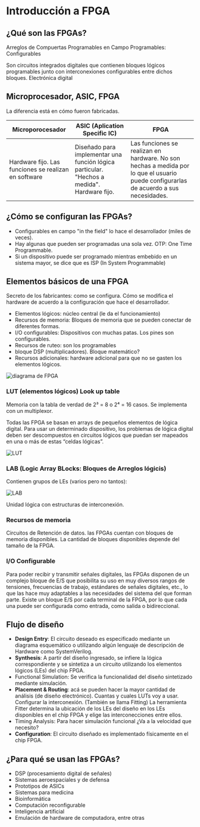 # Introducción a FPGA

## ¿Qué son las FPGAs?

Arreglos de Compuertas Programables en Campo
Programables: Configurables

Son circuitos integrados digitales que contienen bloques lógicos programables junto con interconexiones configurables entre dichos bloques.
Electrónica digital

## Microprocesador, ASIC, FPGA

La diferencia está en cómo fueron fabricadas.

| Microporocesador|ASIC (Aplication Specific IC) | FPGA|
|--- | --- | --- |
|Hardware fijo. Las funciones se realizan en software | Diseñado para implementar una función lógica particular. "Hechos a medida". Hardware fijo. | Las funciones se realizan en hardware. No son hechas a medida por lo que el usuario puede configurarlas de acuerdo a sus necesidades. |

## ¿Cómo se configuran las FPGAs?

* Configurables en campo "in the field" lo hace el desarrollador (miles de veces).
* Hay algunas que pueden ser programadas una sola vez. OTP: One Time Programmable.
* Si un dispositivo puede ser programado mientras embebido en un sistema mayor, se dice que es ISP (In System Programmable)

## Elementos básicos de una FPGA

Secreto de los fabricantes: como se configura. Cómo se modifica el hardware de acuerdo a la configuración que hace el desarrollador.

* Elementos lógicos: núcleo central (le da el funcionamiento)
* Recursos de memoria: Bloques de memoria que se pueden conectar de diferentes formas.
* I/O configurables: Dispositivos con muchas patas. Los pines son configurables.
* Recursos de ruteo: son los programables
* bloque DSP (multiplicadores). Bloque matemático?
* Recursos adicionales: hardware adicional para que no se gasten los elementos lógicos.

![diagrama de FPGA](https://imgur.com/1cSPFNm.png)

### LUT (elementos lógicos) Look up table

Memoria con la tabla de verdad de 2³ = 8 o 2⁴ = 16 casos.
Se implementa con un multiplexor.

Todas las FPGA se basan en arrays de pequeños elementos de lógica digital.
Para usar un determinado dispositivo, los problemas de lógica digital deben ser
descompuestos en circuitos lógicos que puedan ser mapeados en una o más
de estas “celdas lógicas”.

![LUT](https://imgur.com/yJGafwg.png)

### LAB (Logic Array BLocks: Bloques de Arreglos lógicis)

Contienen grupos de LEs (varios pero no tantos):

![LAB](https://imgur.com/DM87ntC.png)

Unidad lógica con estructuras de interconexión.

### Recursos de memoria

Circuitos de Retención de datos.
las FPGAs cuentan con bloques de memoria disponibles. La cantidad de bloques disponibles depende del tamaño de la FPGA.

### I/O Configurable

Para poder recibir y transmitir señales digitales, las FPGAs disponen de un
complejo bloque de E/S que posibilita su uso en muy diversos rangos de
tensiones, frecuencias de trabajo, estándares de señales digitales, etc., lo que
las hace muy adaptables a las necesidades del sistema del que forman parte.
Existe un bloque E/S por cada terminal de la FPGA, por lo que cada una puede
ser configurada como entrada, como salida o bidireccional.

## Flujo de diseño

* **Design Entry**: El circuito deseado es especificado mediante un diagrama
  esquemático o utilizando algún lenguaje de descripción de Hardware como
  SystemVerilog.
* **Synthesis**: A partir del diseño ingresado, se infiere la lógica correspondiente
  y se sintetiza a un circuito utilizando los elementos lógicos (LEs) del chip
  FPGA.
* Functional Simulation: Se verifica la funcionalidad del diseño sintetizado
  mediante simulación.
* **Placement & Routing**: acá se pueden hacer la mayor cantidad de análisis (de diseño
  electrónico). Cuantas y cuales LUTs voy a usar. Configurar la interconexión.
  (También se llama Fitting) La herramienta Fitter determina la ubicación de los LEs del diseño en los LEs disponibles en el chip FPGA y elige las interconecciones entre ellos.
* Timing Analysis: Para hacer simulación funcional ¿Va a la velocidad que
  necesito?
* **Configuration**: El circuito diseñado es implementado físicamente en el chip
  FPGA.

## ¿Para qué se usan las FPGAs?

* DSP (procesamiento digital de señales)
* Sistemas aeroespaciales y de defensa
* Prototipos de ASICs
* Sistemas para medicina
* Bioinformática
* Computación reconfigurable
* Inteligencia artificial
* Emulación de hardware de computadora, entre otras
